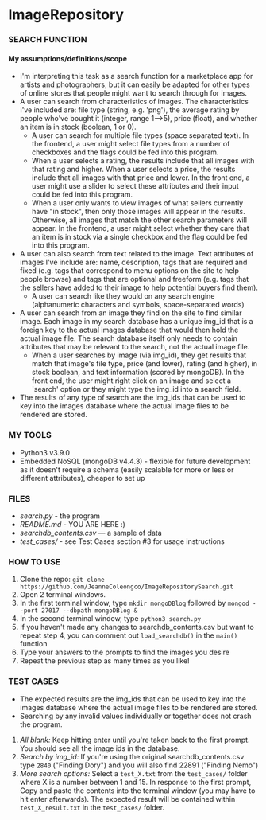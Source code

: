 # ImageRepository

### SEARCH FUNCTION
#### My assumptions/definitions/scope
* I'm interpreting this task as a search function for a marketplace app for artists and photographers, but it can easily be adapted for other types of online stores that people might want to search through for images.
* A user can search from characteristics of images. The characteristics I've included are: file type (string, e.g. 'png'), the average rating by people who've bought it (integer, range 1-->5), price (float), and whether an item is in stock (boolean, 1 or 0).
  * A user can search for multiple file types (space separated text). In the frontend, a user might select file types from a number of checkboxes and the flags could be fed into this program.
  * When a user selects a rating, the results include that all images with that rating and higher. When a user selects a price, the results include that all images with that price and lower. In the front end, a user might use a slider to select these attributes and their input could be fed into this program.
  * When a user only wants to view images of what sellers currently have "in stock", then only those images will appear in the results. Otherwise, all images that match the other search parameters will appear. In the frontend, a user might select whether they care that an item is in stock via a single checkbox and the flag could be fed into this program.
* A user can also search from text related to the image. Text attributes of images I've include are: name, description, tags that are required and fixed (e.g. tags that correspond to menu options on the site to help people browse) and tags that are optional and freeform (e.g. tags that the sellers have added to their image to help potential buyers find them). 
  * A user can search like they would on any search engine (alphanumeric characters and symbols, space-separated words) 
* A user can search from an image they find on the site to find similar image. Each image in my search database has a unique img_id that is a foreign key to the actual images database that would then hold the actual image file. The search database itself only needs to contain attributes that may be relevant to the search, not the actual image file.
  * When a user searches by image (via img_id), they get results that match that image's file type, price (and lower), rating (and higher), in stock boolean, and text information (scored by mongoDB). In the front end, the user might right click on an image and select a 'search' option or they might type the img_id into a search field.
* The results of any type of search are the img_ids that can be used to key into the images database where the actual image files to be rendered are stored.

### MY TOOLS
* Python3 v3.9.0
* Embedded NoSQL (mongoDB v4.4.3) - flexible for future development as it doesn't require a schema (easily scalable for more or less or different attributes), cheaper to set up

### FILES
* *search.py* - the program
* *README.md* - YOU ARE HERE :)
* *searchdb_contents.csv* — a sample of data
* *test_cases/* - see Test Cases section #3 for usage instructions

### HOW TO USE
1. Clone the repo: `git clone https://github.com/JeanneColeongco/ImageRepositorySearch.git`
2. Open 2 terminal windows.
3. In the first terminal window, type `mkdir mongoDBlog` followed by `mongod --port 27017 --dbpath mongoDBlog &`
4. In the second terminal window, type `python3 search.py`
5. If you haven't made any changes to searchdb_contents.csv but want to repeat step 4, you can comment out `load_searchdb()` in the `main()` function
6. Type your answers to the prompts to find the images you desire
7. Repeat the previous step as many times as you like!

### TEST CASES
* The expected results are the img_ids that can be used to key into the images database where the actual image files to be rendered are stored.
* Searching by any invalid values individually or together does not crash the program.
1. *All blank:* Keep hitting enter until you're taken back to the first prompt. You should see all the image ids in the database.  
2. *Search by img_id:* If you're using the original searchdb_contents.csv type `2840` ("Finding Dory") and you will also find 22891 ("Finding Nemo")
3. *More search options:* Select a `test_X.txt` from the `test_cases/` folder where X is a number between 1 and 15. In response to the first prompt, Copy and paste the contents into the terminal window (you may have to hit enter afterwards). The expected result will be contained within `test_X_result.txt` in the `test_cases/` folder.
